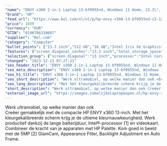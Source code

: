 ```yaml
---
"name": "ENVY x360 2-in-1 Laptop 13-bf0955nd, Windows 11 Home, 13.3\", touchscreen, Intel® Core™ i5, 16GB RAM, 512GB SSD, 2.8K, Natuurlijk zilver"
"brand": "HP"
"feed_url": "https://www.bol.com/nl/nl/p/hp-envy-x360-13-bf0955nd-i5-1230u-hybride-33-8-cm-touchscreen-2-8k-intel-core-i5-16-gb-lpddr4x-sdram-512-gb-ssd-wi-fi-6e-windows-11-home-zilver/9300000100733572"
"price": 1039
"currency": "EUR"
"GTIN": "0196786310607"
"supplier": "Bol.com"
"category": "Computer"
"bullet_points": ["13.3 inch","512 GB","16 GB","Intel Iris Xe Graphics","2-in-1","Windows"]
"features": {"screen_diagonal_inches":"13.3 inch","total_storage_space":"512 GB","memory_size":"16 GB","graphics_card":"Intel Iris Xe Graphics","purpose_laptop":"2-in-1","operating_system":"Windows"}
"selection_group": {"screen_diagonal":"13 inch","processor":"Intel Core i5","changed_price_past_3_days":false,"product_family":"Envy"}
"changed": "2023-12-13 07:27:21"
"seo_header_title": "ENVY x360 2-in-1 Laptop 13-bf0955nd, Windows 11 Home, 13.3\", touchscreen, Intel® Core™ i5, 16GB RAM, 512GB SSD, 2.8K, Natuurlijk zilver"
"seo_meta_description": "ENVY x360 2-in-1 Laptop 13-bf0955nd, Windows 11 Home, 13.3\", touchscreen, Intel® Core™ i5, 16GB RAM, 512GB SSD, 2.8K, Natuurlijk zilver"
"seo_h1_title": "ENVY x360 2-in-1 Laptop 13-bf0955nd, Windows 11 Home, 13.3\", touchscreen, Intel® Core™ i5, 16GB RAM, 512GB SSD, 2.8K, Natuurlijk zilver"
"seo_short_description": "Werk ultramobiel, op welke manier dan ook <br />Creëer gemakkelijk met de compacte HP ENVY x360 13-inch."
"seo_long_description": "Met het kleurgekalibreerde scherm krijg je de ultieme kleurnauwkeurigheid. Werk productief dankzij de lange batterijduur, Intel®-processor [1] en videokaart. Combineer de kracht van je apparaten met HP Palette. Kom goed in beeld met de 5MP [2] GlamCam, Appearance Filter, Backlight Adjustment en Auto Frame."
"short_description": "Werk ultramobiel, op welke manier dan ook Creëer gemakkelijk met de compacte HP ENVY x360 13-inch. Met het kleurgekalibreerde scherm krijg je de ultieme kleurnauwkeurigheid. Werk productief dankzij de lange batterijduur, Intel®-processor [1] en videokaart. Combineer de kracht van je apparaten met HP Palette. Kom goed in beeld met de 5MP [2] GlamCam, Appearance Filter, Backlight Adjustment en Auto Frame."
"external_image_url": "https://images.zakelijkelaptopkopen.nl/hp-envy-x360-13-bf0955nd-i5-1230u-hybride-33-8-cm-touchscreen-2-8k-intel-core-i5-16-gb-lpddr4x-sdram-512-gb-ssd-wi-fi-6e-windows-11-home-zilver.webp"
---
```


Werk ultramobiel, op welke manier dan ook <br />Creëer gemakkelijk met de compacte HP ENVY x360 13-inch. Met het kleurgekalibreerde scherm krijg je de ultieme kleurnauwkeurigheid. Werk productief dankzij de lange batterijduur, Intel®-processor [1] en videokaart. Combineer de kracht van je apparaten met HP Palette. Kom goed in beeld met de 5MP [2] GlamCam, Appearance Filter, Backlight Adjustment en Auto Frame.